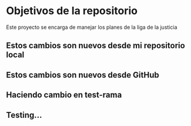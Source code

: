 # Objetivos de la repositorio

Este proyecto se encarga de manejar los planes de la liga de la justicia

## Estos cambios son nuevos desde mi repositorio local

## Estos cambios son nuevos desde GitHub

## Haciendo cambio en test-rama

## Testing...
